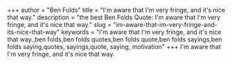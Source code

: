 +++
author = "Ben Folds"
title = "I'm aware that I'm very fringe, and it's nice that way."
description = "the best Ben Folds Quote: I'm aware that I'm very fringe, and it's nice that way."
slug = "im-aware-that-im-very-fringe-and-its-nice-that-way"
keywords = "I'm aware that I'm very fringe, and it's nice that way.,ben folds,ben folds quotes,ben folds quote,ben folds sayings,ben folds saying,quotes, sayings,quote, saying, motivation"
+++
I'm aware that I'm very fringe, and it's nice that way.
